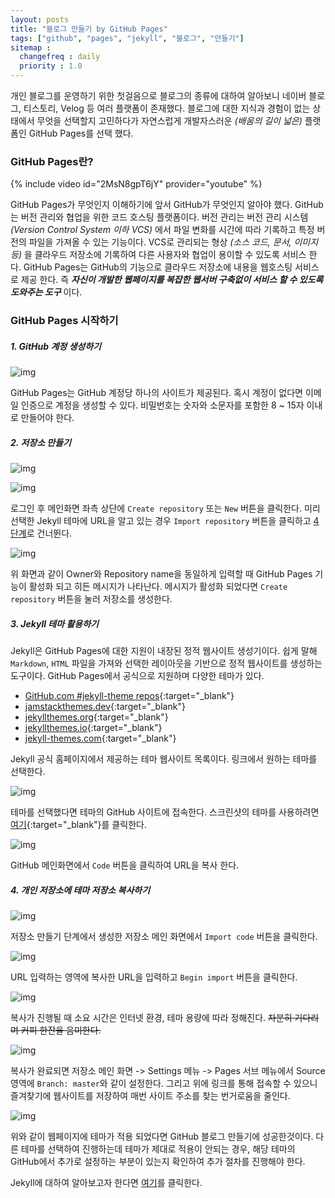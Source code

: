 ```yaml
---
layout: posts
title: "블로그 만들기 by GitHub Pages"
tags: ["github", "pages", "jekyll", "블로그", "만들기"]
sitemap :
  changefreq : daily
  priority : 1.0
---
```



개인 블로그를 운영하기 위한 첫걸음으로 블로그의 종류에 대하여 알아보니 네이버 블로그, 티스토리, Velog 등 여러 플랫폼이 존재했다. 블로그에 대한 지식과 경험이 없는 상태에서 무엇을 선택할지 고민하다가 자연스럽게 개발자스러운 *(배움의 길이 넓은)* 플랫폼인 GitHub Pages를 선택 했다.



### GitHub Pages란?

{% include video id="2MsN8gpT6jY" provider="youtube" %}


GitHub Pages가 무엇인지 이해하기에 앞서 GitHub가 무엇인지 알아야 했다. GitHub는 버전 관리와 협업을 위한 코드 호스팅 플랫폼이다. 버전 관리는 버전 관리 시스템 *(Version Control System 이하 VCS)* 에서 파일 변화를 시간에 따라 기록하고 특정 버전의 파일을 가져올 수 있는 기능이다. VCS로 관리되는 형상 *(소스 코드, 문서, 이미지 등)* 을 클라우드 저장소에 기록하여 다른 사용자와 협업이 용이할 수 있도록 서비스 한다. GitHub Pages는 GitHub의 기능으로 클라우드 저장소에 내용을 웹호스팅 서비스로 제공 한다.
즉 ***자신이 개발한 웹페이지를 복잡한 웹서버 구축없이 서비스 할 수 있도록 도와주는 도구*** 이다.



### GitHub Pages 시작하기

##### 1. GitHub 계정 생성하기

![img](../assets/images/2/1.png)

GitHub Pages는 GitHub 계정당 하나의 사이트가 제공된다. 혹시 계정이 없다면 이메일 인증으로 계정을 생성할 수 있다. 비밀번호는 숫자와 소문자를 포함한 8 ~ 15자 이내로 만들어야 한다.


##### 2. 저장소 만들기

![img](../assets/images/2/2.png)

![img](../assets/images/2/3.png)

로그인 후 메인화면 좌측 상단에 `Create repository` 또는 `New` 버튼을 클릭한다. 미리 선택한 Jekyll 테마에 URL을 알고 있는 경우 `Import repository` 버튼을 클릭하고 [4단계](#4-개인-저장소에-테마-저장소-복사하기)로 건너뛴다.

![img](../assets/images/2/4.png)

위 화면과 같이 Owner와 Repository name을 동일하게 입력할 때 GitHub Pages 기능이 활성화 되고 히든 메시지가 나타난다. 메시지가 활성화 되었다면 `Create repository` 버튼을 눌러 저장소를 생성한다.


##### 3. Jekyll 테마 활용하기

Jekyll은 GitHub Pages에 대한 지원이 내장된 정적 웹사이트 생성기이다. 쉽게 말해 `Markdown`, `HTML` 파일을 가져와 선택한 레이아웃을 기반으로 정적 웹사이트를 생성하는 도구이다. GitHub Pages에서 공식으로 지원하며 다양한 테마가 있다.

* [GitHub.com #jekyll-theme repos](https://github.com/topics/jekyll-theme){:target="_blank"}
* [jamstackthemes.dev](https://jamstackthemes.dev/ssg/jekyll/){:target="_blank"}
* [jekyllthemes.org](http://jekyllthemes.org/){:target="_blank"}
* [jekyllthemes.io](https://jekyllthemes.io/){:target="_blank"}
* [jekyll-themes.com](https://jekyll-themes.com/){:target="_blank"}

Jekyll 공식 홈페이지에서 제공하는 테마 웹사이트 목록이다. 링크에서 원하는 테마를 선택한다.

![img](../assets/images/2/5.png)

테마를 선택했다면 테마의 GitHub 사이트에 접속한다. 스크린샷의 테마를 사용하려면 [여기](https://jekyllthemes.io/theme/creative-theme-jekyll){:target="_blank"}를 클릭한다.

![img](../assets/images/2/6.png)

GitHub 메인화면에서 `Code` 버튼을 클릭하여 URL을 복사 한다.


##### 4. 개인 저장소에 테마 저장소 복사하기

![img](../assets/images/2/7.png)

저장소 만들기 단계에서 생성한 저장소 메인 화면에서 `Import code` 버튼을 클릭한다.

![img](../assets/images/2/8.png)

URL 입력하는 영역에 복사한 URL을 입력하고 `Begin import` 버튼을 클릭한다.

![img](../assets/images/2/9.png)

복사가 진행될 때 소요 시간은 인터넷 환경, 테마 용량에 따라 정해진다. ~~차분히 기다리며 커피 한잔을 음미한다.~~

![img](../assets/images/2/10.png)

복사가 완료되면 저장소 메인 화면 -> Settings 메뉴 -> Pages 서브 메뉴에서 Source 영역에 `Branch: master`와 같이 설정한다. 그리고 위에 링크를 통해 접속할 수 있으니 즐겨찾기에 웹사이트를 저장하여 매번 사이트 주소를 찾는 번거로움을 줄인다.

![img](../assets/images/2/11.png)

위와 같이 웹페이지에 테마가 적용 되었다면 GitHub 블로그 만들기에 성공한것이다. 다른 테마를 선택하여 진행하는데 테마가 제대로 적용이 안되는 경우, 해당 테마의 GitHub에서 추가로 설정하는 부분이 있는지 확인하여 추가 절차를 진행해야 한다.


Jekyll에 대하여  알아보고자 한다면 [여기](../jekyll)를 클릭한다.

